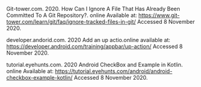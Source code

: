 Git-tower.com. 2020. How Can I Ignore A File That Has Already Been Committed To A Git Repository?. online
Available at: <https://www.git-tower.com/learn/git/faq/ignore-tracked-files-in-git/> Accessed 8 November 2020.

developer.andorid.com. 2020 Add an up actio.online
available at: <https://developer.android.com/training/appbar/up-action/> Accessed 8 November 2020.

tutorial.eyehunts.com. 2020 Android CheckBox and Example in Kotlin. online
Available at: <https://tutorial.eyehunts.com/android/android-checkbox-example-kotlin/> Accessed 8 November 2020.